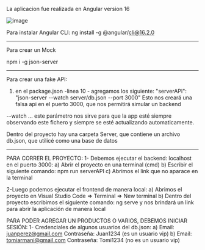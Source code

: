 La aplicacion fue realizada en Angular version 16

![image](https://github.com/MarianelaCortina/Angular_ECommerce_App/assets/73797352/fc2c789a-7016-4c40-be9f-67356b1e72c9)

Para instalar Angular CLI:
ng install -g @angular/cli@16.2.0

------------------
Para crear un Mock

npm i -g json-server

---------------
Para crear una fake API:
1) en el package.json -linea 10 - agregamos los siguiente:
	"serverAPI": "json-server --watch server/db.json --port 3000"
Esto nos creará una falsa api en el puerto 3000, que nos permitirá simular un backend

--watch ... este parámetro nos sirve para que la app esté siempre observando este fichero y siempre se esté actualizando automaticamente.

Dentro del proyecto hay una carpeta Server, que contiene un archivo db.json, que utilicé como una base de datos

------------------

PARA CORRER EL PROYECTO:
1- Debemos ejecutar el backend: localhost en el puerto 3000:
 a) Abrir el proyecto en una terminal (cmd) 
 b) Escribir el siguiente comando: npm run serverAPI
 c) Abrimos el link que no aparace en la terminal

2-Luego podemos ejecutar el frontend de manera local:
 a) Abrimos el proyecto en Visual Studio Code => Terminal => New terminal
 b) Dentro del proyecto escribimos el siguiente comando: ng serve y nos brindará un link para abrir la aplicación de manera local

PARA PODER AGREGAR UN PRODUCTOS O VARIOS, DEBEMOS INICIAR SESIÓN:
1- Credenciales de algunos usuarios del db.json:
 a) Email: juanperez@gmail.com
    Contraseña: Juan1234
    (es un usuario vip)
 b) Email: tomiarmani@gmail.com
    Contraseña: Tomi1234
    (no es un usuario vip)
 

